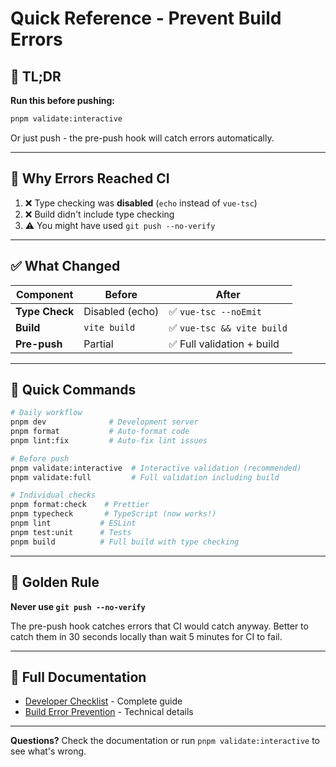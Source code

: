 # Quick Reference - Prevent Build Errors

## 🎯 TL;DR

**Run this before pushing:**

```bash
pnpm validate:interactive
```

Or just push - the pre-push hook will catch errors automatically.

---

## 🐛 Why Errors Reached CI

1. ❌ Type checking was **disabled** (`echo` instead of `vue-tsc`)
2. ❌ Build didn't include type checking
3. ⚠️ You might have used `git push --no-verify`

---

## ✅ What Changed

| Component      | Before          | After                      |
| -------------- | --------------- | -------------------------- |
| **Type Check** | Disabled (echo) | ✅ `vue-tsc --noEmit`      |
| **Build**      | `vite build`    | ✅ `vue-tsc && vite build` |
| **Pre-push**   | Partial         | ✅ Full validation + build |

---

## 🚀 Quick Commands

```bash
# Daily workflow
pnpm dev              # Development server
pnpm format           # Auto-format code
pnpm lint:fix         # Auto-fix lint issues

# Before push
pnpm validate:interactive  # Interactive validation (recommended)
pnpm validate:full         # Full validation including build

# Individual checks
pnpm format:check    # Prettier
pnpm typecheck       # TypeScript (now works!)
pnpm lint           # ESLint
pnpm test:unit      # Tests
pnpm build          # Full build with type checking
```

---

## 🎯 Golden Rule

**Never use `git push --no-verify`**

The pre-push hook catches errors that CI would catch anyway.
Better to catch them in 30 seconds locally than wait 5 minutes for CI to fail.

---

## 📖 Full Documentation

- [Developer Checklist](./docs/DEVELOPER_CHECKLIST.md) - Complete guide
- [Build Error Prevention](./docs/BUILD_ERROR_PREVENTION.md) - Technical details

---

**Questions?** Check the documentation or run `pnpm validate:interactive` to see what's wrong.
